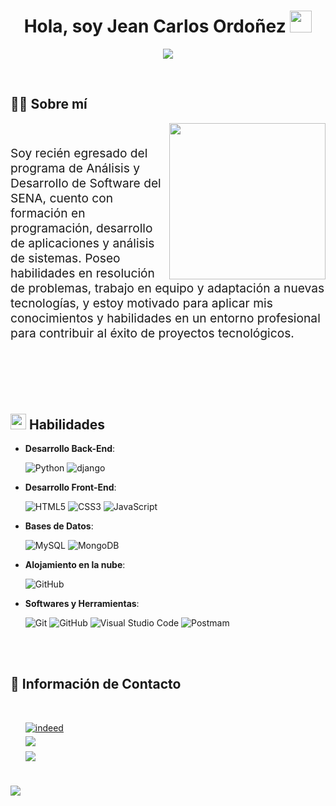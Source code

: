 <h1 align="center"><b>Hola, soy Jean Carlos Ordoñez </b><img src="https://media.giphy.com/media/hvRJCLFzcasrR4ia7z/giphy.gif" width="35"></h1>
<!--  -->
<p align="center">
  <a href="https://github.com/DenverCoder1/readme-typing-svg"><img src="https://readme-typing-svg.herokuapp.com?font=Time+New+Roman&color=cyan&size=25&center=true&vCenter=true&width=600&height=100&lines=ANALISTA+Y+DESARROLLADOR+DE+SOFTWARE+</>"></a>
</p>


<br>


## 🧑‍💻 **Sobre mí**

<picture> <img align="right" src="https://media.giphy.com/media/v1.Y2lkPTc5MGI3NjExcWs2YmF3d2h6OWJjNTNyZGNkZWo5amo0cmlmaTF0bWdmbXlyZ3BxZiZlcD12MV9pbnRlcm5hbF9naWZfYnlfaWQmY3Q9Zw/qgQUggAC3Pfv687qPC/giphy.gif" width = 250px></picture>

<br>

<p style='font-size: 1.2rem;'>
Soy recién egresado del programa de Análisis y Desarrollo de Software del SENA, 
cuento con formación en programación, desarrollo de aplicaciones y análisis de sistemas. 
Poseo habilidades en resolución de problemas, trabajo en equipo y adaptación a nuevas tecnologías, 
y estoy motivado para aplicar mis conocimientos y habilidades en un entorno profesional 
para contribuir al éxito de proyectos tecnológicos.
</p>
<br><br>
<br><br>

## <img src="https://media2.giphy.com/media/QssGEmpkyEOhBCb7e1/giphy.gif?cid=ecf05e47a0n3gi1bfqntqmob8g9aid1oyj2wr3ds3mg700bl&rid=giphy.gif" width ="25"><b> Habilidades</b>



- **Desarrollo Back-End**:
  
    ![Python](https://img.shields.io/badge/Python%20-%2314354C.svg?style=for-the-badge&logo=python&logoColor=white)
    ![django](https://img.shields.io/badge/django-%230C4B33.svg?style=for-the-badge&logo=django&color=0C4B33)
    
- **Desarrollo Front-End**:

    ![HTML5](https://img.shields.io/badge/HTML5%20-%23E34F26.svg?style=for-the-badge&logo=html5&logoColor=white)
    ![CSS3](https://img.shields.io/badge/CSS%20-%231572B6.svg?style=for-the-badge&logo=css3&logoColor=white)
    ![JavaScript](https://img.shields.io/badge/JavaScript%20-%23F7DF1E.svg?style=for-the-badge&logo=javascript&logoColor=black)

- **Bases de Datos**:

    ![MySQL](https://img.shields.io/badge/MySQL%20-%23E48E00.svg?style=for-the-badge&logo=mysql&logoColor=white)
    ![MongoDB](https://img.shields.io/badge/MongoDB%20-%2300684A.svg?style=for-the-badge&logo=mongodb&logoColor=white)

- **Alojamiento en la nube**:

    ![GitHub](https://img.shields.io/badge/github-%23121011.svg?style=for-the-badge&logo=github&logoColor=white)
    

- **Softwares y Herramientas**:

    ![Git](https://img.shields.io/badge/git-%23F05033.svg?style=for-the-badge&logo=git&logoColor=white)
    ![GitHub](https://img.shields.io/badge/github-%23121011.svg?style=for-the-badge&logo=github&logoColor=white)
    ![Visual Studio Code](https://img.shields.io/badge/Visual%20Studio%20Code-0078d7.svg?style=for-the-badge&logo=visual-studio-code&logoColor=white)
    ![Postmam](https://img.shields.io/badge/postman-%23FE6C35.svg?style=for-the-badge&logo=postman&logoColor=white)

</p>

<br>
<br>

## <b>📩 Información de Contacto </b>
<br>
<div align='left'>

<ul style='list-style: none;'>

<li>
<a href="https://profile.indeed.com/p/jeancarloso-3g1pcj6" target="_blank">
<img src="https://img.shields.io/badge/indeed:  Jean%20Carlos%20Ordoñez-%23FFFFFF.svg?color=FFFFFF&style=for-the-badge&logo=indeed&logoColor=blue" alt=indeed style="margin-bottom: 5px;"/>
</a>
</li>

<li>
<a href="www.linkedin.com/in/jean-carlos-ordóñez-0a4680328" target="_blank">
<img src="https://img.shields.io/badge/linkedin:  Jean Carlos Ordoñez-0078d7.svg?style=for-the-badge&logo=linkedin&logoColor=white" t=mail style="margin-bottom: 5px;" />
</a>
</li>	

<li>
<img src="https://img.shields.io/badge/gmail:  jcarlos.ordonez01@gmail.com-%23EA4335.svg?style=for-the-badge&logo=gmail&logoColor=white" t=mail style="margin-bottom: 5px;" />
</li>

</ul>
</div>

<br>
<img src="https://user-images.githubusercontent.com/73097560/115834477-dbab4500-a447-11eb-908a-139a6edaec5c.gif">
<br>
<br>
<br>

<div align='center'>

## <b></b>

</div>


